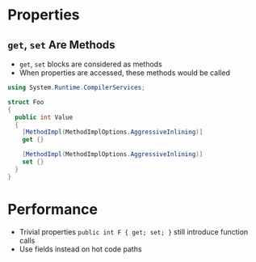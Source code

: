 # Properties

## `get`, `set` Are Methods

- `get`, `set` blocks are considered as methods
- When properties are accessed, these methods would be called

```cs
using System.Runtime.CompilerServices;

struct Foo
{
  public int Value
  {
    [MethodImpl(MethodImplOptions.AggressiveInlining)]
    get {}

    [MethodImpl(MethodImplOptions.AggressiveInlining)]
    set {}
  }
}
```

# Performance

- Trivial properties `public int F { get; set; }` still introduce function calls
- Use fields instead on hot code paths

